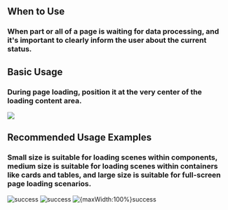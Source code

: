 ## When to Use

### When part or all of a page is waiting for data processing, and it's important to clearly inform the user about the current status.

## Basic Usage

### During page loading, position it at the very center of the loading content area.

![](001)

## Recommended Usage Examples

### Small size is suitable for loading scenes within components, medium size is suitable for loading scenes within containers like cards and tables, and large size is suitable for full-screen page loading scenarios.

![success](002)
![success](003)
![{maxWidth:100%}success](004)
